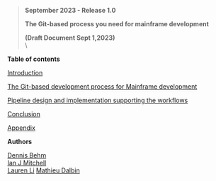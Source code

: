 >**September 2023 - Release 1.0**
>
>**The Git-based process you need for mainframe development**
>
>**(Draft Document Sept 1,2023)**
\
\


**Table of contents**

[Introduction](introduction.md#introduction)

[The Git-based development process for Mainframe development](the-git-based-development-process-for-mainframe-development.md#the-git-based-development-process-for-mainframe-development)

[Pipeline design and implementation supporting the workflows](pipeline-design-and-implementation-supporting-the-workflows.md#pipeline-design-and-implementation-supporting-the-workflows)

[Conclusion](conclusion.md#conclusion)

[Appendix](appendix.md#appendix)


**Authors**

[Dennis Behm](https://www.github.com/dennis-behm)  
[Ian J Mitchell](https://github.com/ijmitch)  
[Lauren Li](https://github.com/lauren-li)
[Mathieu Dalbin](https://github.com/M-DLB)

